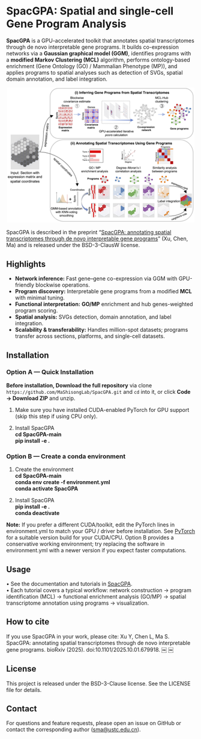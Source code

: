 
# SpacGPA: Spatial and single-cell Gene Program Analysis

**SpacGPA** is a GPU-accelerated toolkit that annotates spatial transcriptomes through de novo interpretable gene programs. It builds co-expression networks via a **Gaussian graphical model (GGM)**, identifies programs with a **modified Markov Clustering (MCL)** algorithm, performs ontology-based enrichment (Gene Ontology (GO) / Mammalian Phenotype (MP)), and applies programs to spatial analyses such as detection of SVGs, spatial domain annotation, and label integration.

<p align="center">
  <img src="assets/SpacGPA_Workflow.png" alt="SpacGPA workflow" width="500" />
</p>

SpacGPA is described in the preprint “[SpacGPA: annotating spatial transcriptomes through de novo interpretable gene programs](https://doi.org/10.1101/2025.10.01.679918)” (Xu, Chen, Ma) and is released under the BSD-3-ClausW license.

## Highlights

- **Network inference:** Fast gene–gene co-expression via GGM with GPU-friendly blockwise operations.
- **Program discovery:** Interpretable gene programs from a modified **MCL** with minimal tuning.
- **Functional interpretation:** **GO/MP** enrichment and hub genes-weighted program scoring.
- **Spatial analysis:** SVGs detection, domain annotation, and label integration.
- **Scalability & transferability:** Handles million-spot datasets; programs transfer across sections, platforms, and single-cell datasets.

## Installation

### Option A — Quick Installation

**Before installation, Download the full repository** via clone `https://github.com/MaShisongLab/SpacGPA.git` and `cd` into it, or click **Code → Download ZIP** and unzip.  

1) Make sure you have installed CUDA-enabled PyTorch for GPU support (skip this step if using CPU only).

2) Install SpacGPA  
**cd SpacGPA-main**  
**pip install -e .**  

### Option B — Create a conda environment

1) Create the environment  
**cd SpacGPA-main**  
**conda env create -f environment.yml**  
**conda activate SpacGPA**  

2) Install SpacGPA  
**pip install -e .**  
**conda deactivate**  

**Note:** If you prefer a different CUDA/toolkit, edit the PyTorch lines in environment.yml
to match your GPU / driver before installation. See [PyTorch](https://pytorch.org/get-started/locally/)
for a suitable version build for your CUDA/CPU. Option B provides a conservative working environment; try replacing the software in environment.yml with a newer version if you expect faster computations.

## Usage

 • See the documentation and tutorials in [SpacGPA](https://spacgpa.readthedocs.io).  
 • Each tutorial covers a typical workflow: network construction → program identification (MCL) → functional enrichment analysis (GO/MP) → spatial transcriptome annotation using programs → visualization.

## How to cite

If you use SpacGPA in your work, please cite:
Xu Y, Chen L, Ma S. SpacGPA: annotating spatial transcriptomes through de novo interpretable gene programs. bioRxiv (2025). doi:10.1101/2025.10.01.679918.  ￼  ￼

## License

This project is released under the BSD-3-Clause license. See the LICENSE file for details.

## Contact

For questions and feature requests, please open an issue on GitHub or contact the corresponding author (<sma@ustc.edu.cn>).
